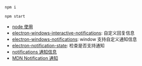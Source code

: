 ```bash
npm i 

npm start
```

- [node 使用](https://www.yuque.com/jiandanaiyici/electron/cq9u3z#m1S9B)
- [electron-windows-interactive-notifications](https://github.com/felixrieseberg/electron-windows-interactive-notifications): 自定义回复信息
- [electron-windows-notifications](https://github.com/felixrieseberg/electron-windows-notifications): window  支持自定义通知信息
- [electron-notification-state](https://github.com/felixrieseberg/electron-notification-state): 检查是否支持通知
- [notifications 通知信息](https://www.electronjs.org/zh/docs/latest/tutorial/notifications)
- [MDN Notification 通知](https://developer.mozilla.org/zh-CN/docs/Web/API/notification)
